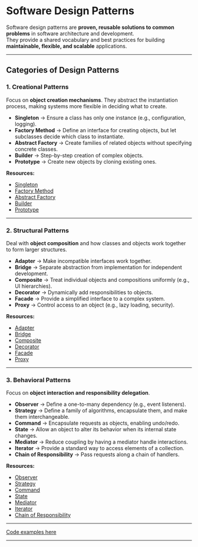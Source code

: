 # Software Design Patterns

Software design patterns are **proven, reusable solutions to common problems** in software architecture and development.  
They provide a shared vocabulary and best practices for building **maintainable, flexible, and scalable** applications.  

---

## Categories of Design Patterns

### 1. Creational Patterns
Focus on **object creation mechanisms**. They abstract the instantiation process, making systems more flexible in deciding what to create.

- **Singleton** → Ensure a class has only one instance (e.g., configuration, logging).  
- **Factory Method** → Define an interface for creating objects, but let subclasses decide which class to instantiate.  
- **Abstract Factory** → Create families of related objects without specifying concrete classes.  
- **Builder** → Step-by-step creation of complex objects.  
- **Prototype** → Create new objects by cloning existing ones.  

**Resources:**
- [Singleton](https://refactoring.guru/design-patterns/singleton)  
- [Factory Method](https://refactoring.guru/design-patterns/factory-method)
- [Abstract Factory](https://refactoring.guru/design-patterns/abstract-factory)
- [Builder](https://refactoring.guru/design-patterns/builder)
- [Prototype](https://refactoring.guru/design-patterns/prototype)

---

### 2. Structural Patterns
Deal with **object composition** and how classes and objects work together to form larger structures.

- **Adapter** → Make incompatible interfaces work together.  
- **Bridge** → Separate abstraction from implementation for independent development.  
- **Composite** → Treat individual objects and compositions uniformly (e.g., UI hierarchies).  
- **Decorator** → Dynamically add responsibilities to objects.  
- **Facade** → Provide a simplified interface to a complex system.  
- **Proxy** → Control access to an object (e.g., lazy loading, security).  

**Resources:**
- [Adapter](https://refactoring.guru/design-patterns/adapter)  
- [Bridge](https://refactoring.guru/design-patterns/bridge)
- [Composite](https://refactoring.guru/design-patterns/composite)
- [Decorator](https://refactoring.guru/design-patterns/decorator)
- [Facade](https://refactoring.guru/design-patterns/facade)
- [Proxy](https://refactoring.guru/design-patterns/proxy)

---

### 3. Behavioral Patterns
Focus on **object interaction and responsibility delegation**.

- **Observer** → Define a one-to-many dependency (e.g., event listeners).  
- **Strategy** → Define a family of algorithms, encapsulate them, and make them interchangeable.  
- **Command** → Encapsulate requests as objects, enabling undo/redo.  
- **State** → Allow an object to alter its behavior when its internal state changes.  
- **Mediator** → Reduce coupling by having a mediator handle interactions.  
- **Iterator** → Provide a standard way to access elements of a collection.  
- **Chain of Responsibility** → Pass requests along a chain of handlers.  

**Resources:**
- [Observer](https://refactoring.guru/design-patterns/observer)  
- [Strategy](https://refactoring.guru/design-patterns/strategy)
- [Command](https://refactoring.guru/design-patterns/command)
- [State](https://refactoring.guru/design-patterns/state)
- [Mediator](https://refactoring.guru/design-patterns/mediator)
- [Iterator](https://refactoring.guru/design-patterns/iterator)
- [Chain of Responsibility](https://refactoring.guru/design-patterns/chain-of-responsibility)

---

[Code examples here](https://refactoring.guru/design-patterns/examples)

---

